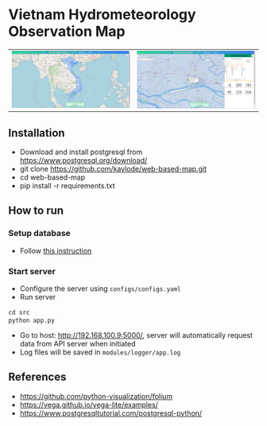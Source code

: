 # Vietnam Hydrometeorology Observation Map

|  |  |
|:-------------------------:|:-------------------------:|
|<img width="450" alt="screen" src="assets/demo1.png"> | <img width="450" alt="screen" src="assets/demo2.png"> |


## **Installation**
- Download and install postgresql from https://www.postgresql.org/download/
- git clone https://github.com/kaylode/web-based-map.git
- cd web-based-map
- pip install -r requirements.txt

## **How to run**
### **Setup database**
- Follow [this instruction](./src/modules/database/README.md)

### **Start server**
- Configure the server using ```configs/configs.yaml```
- Run server
```
cd src
python app.py
```
- Go to host: http://192.168.100.9:5000/, server will automatically request data from API server when initiated
- Log files will be saved in ```modules/logger/app.log```

## **References**
- https://github.com/python-visualization/folium
- https://vega.github.io/vega-lite/examples/
- https://www.postgresqltutorial.com/postgresql-python/
